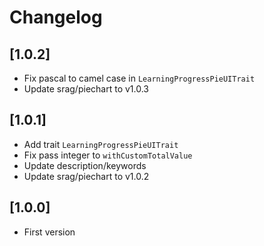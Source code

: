 # Changelog

## [1.0.2]
- Fix pascal to camel case in `LearningProgressPieUITrait`
- Update srag/piechart to v1.0.3

## [1.0.1]
- Add trait `LearningProgressPieUITrait`
- Fix pass integer to `withCustomTotalValue`
- Update description/keywords
- Update srag/piechart to v1.0.2

## [1.0.0]
- First version
